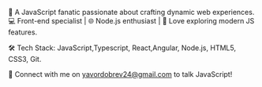 👋 A JavaScript fanatic passionate about crafting dynamic web experiences. 💻 Front-end specialist | 🌐 Node.js enthusiast | 🚀 Love exploring modern JS features. 

🛠️ Tech Stack: JavaScript,Typescript, React,Angular, Node.js, HTML5, CSS3, Git.

🌟 Connect with me on yavordobrev24@gmail.com  to talk JavaScript!

